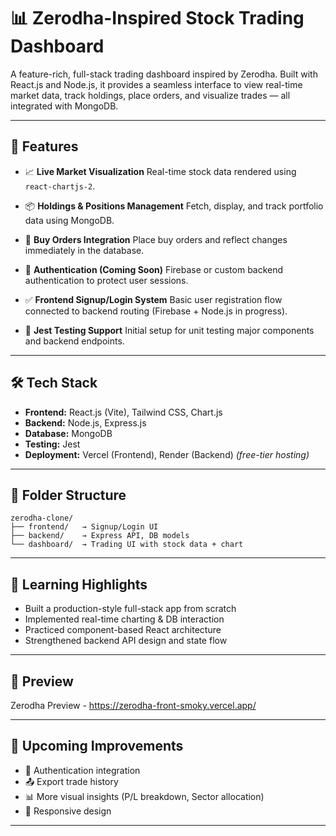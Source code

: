 # 📊 Zerodha-Inspired Stock Trading Dashboard

A feature-rich, full-stack trading dashboard inspired by Zerodha. Built with React.js and Node.js, it provides a seamless interface to view real-time market data, track holdings, place orders, and visualize trades — all integrated with MongoDB.

---

## 🚀 Features

* 📈 **Live Market Visualization**
  Real-time stock data rendered using `react-chartjs-2`.

* 📦 **Holdings & Positions Management**
  Fetch, display, and track portfolio data using MongoDB.

* 🛒 **Buy Orders Integration**
  Place buy orders and reflect changes immediately in the database.

* 🔐 **Authentication (Coming Soon)**
  Firebase or custom backend authentication to protect user sessions.

* ✅ **Frontend Signup/Login System**
  Basic user registration flow connected to backend routing (Firebase + Node.js in progress).

* 🧪 **Jest Testing Support**
  Initial setup for unit testing major components and backend endpoints.

---

## 🛠️ Tech Stack

* **Frontend:** React.js (Vite), Tailwind CSS, Chart.js
* **Backend:** Node.js, Express.js
* **Database:** MongoDB
* **Testing:** Jest
* **Deployment:** Vercel (Frontend), Render (Backend) *(free-tier hosting)*

---

## 📁 Folder Structure

```
zerodha-clone/
├── frontend/   → Signup/Login UI
├── backend/    → Express API, DB models
└── dashboard/  → Trading UI with stock data + chart
```

---

## 🧠 Learning Highlights

* Built a production-style full-stack app from scratch
* Implemented real-time charting & DB interaction
* Practiced component-based React architecture
* Strengthened backend API design and state flow

---

## 📸 Preview

Zerodha Preview - https://zerodha-front-smoky.vercel.app/

---

## 📌 Upcoming Improvements

* 🔐 Authentication integration
* 📤 Export trade history
* 📊 More visual insights (P/L breakdown, Sector allocation)
* 📱 Responsive design

---
